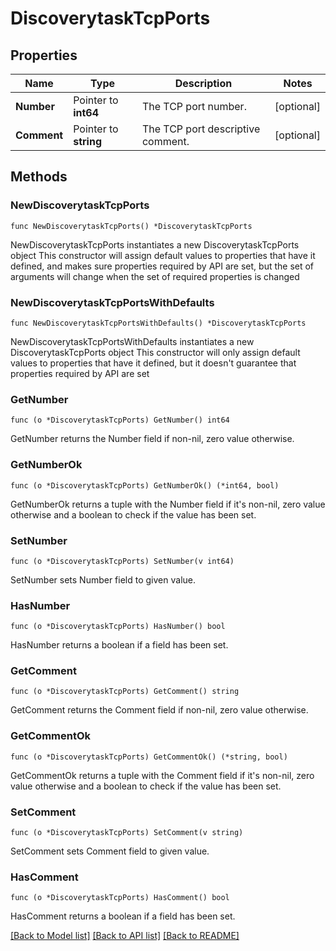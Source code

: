 # DiscoverytaskTcpPorts

## Properties

Name | Type | Description | Notes
------------ | ------------- | ------------- | -------------
**Number** | Pointer to **int64** | The TCP port number. | [optional] 
**Comment** | Pointer to **string** | The TCP port descriptive comment. | [optional] 

## Methods

### NewDiscoverytaskTcpPorts

`func NewDiscoverytaskTcpPorts() *DiscoverytaskTcpPorts`

NewDiscoverytaskTcpPorts instantiates a new DiscoverytaskTcpPorts object
This constructor will assign default values to properties that have it defined,
and makes sure properties required by API are set, but the set of arguments
will change when the set of required properties is changed

### NewDiscoverytaskTcpPortsWithDefaults

`func NewDiscoverytaskTcpPortsWithDefaults() *DiscoverytaskTcpPorts`

NewDiscoverytaskTcpPortsWithDefaults instantiates a new DiscoverytaskTcpPorts object
This constructor will only assign default values to properties that have it defined,
but it doesn't guarantee that properties required by API are set

### GetNumber

`func (o *DiscoverytaskTcpPorts) GetNumber() int64`

GetNumber returns the Number field if non-nil, zero value otherwise.

### GetNumberOk

`func (o *DiscoverytaskTcpPorts) GetNumberOk() (*int64, bool)`

GetNumberOk returns a tuple with the Number field if it's non-nil, zero value otherwise
and a boolean to check if the value has been set.

### SetNumber

`func (o *DiscoverytaskTcpPorts) SetNumber(v int64)`

SetNumber sets Number field to given value.

### HasNumber

`func (o *DiscoverytaskTcpPorts) HasNumber() bool`

HasNumber returns a boolean if a field has been set.

### GetComment

`func (o *DiscoverytaskTcpPorts) GetComment() string`

GetComment returns the Comment field if non-nil, zero value otherwise.

### GetCommentOk

`func (o *DiscoverytaskTcpPorts) GetCommentOk() (*string, bool)`

GetCommentOk returns a tuple with the Comment field if it's non-nil, zero value otherwise
and a boolean to check if the value has been set.

### SetComment

`func (o *DiscoverytaskTcpPorts) SetComment(v string)`

SetComment sets Comment field to given value.

### HasComment

`func (o *DiscoverytaskTcpPorts) HasComment() bool`

HasComment returns a boolean if a field has been set.


[[Back to Model list]](../README.md#documentation-for-models) [[Back to API list]](../README.md#documentation-for-api-endpoints) [[Back to README]](../README.md)


